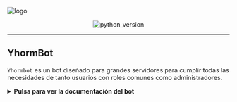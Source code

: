 ![logo](https://imagenes.lainformacion.com/files/twitter_thumbnail/uploads/imagenes/2021/06/14/discord.jpeg)
<div align="center">

![python_version](https://img.shields.io/badge/python-3.8%20%7C%203.9%20%7C%203.10-yellow)
</div>

---
## YhormBot

`Yhormbot` es un bot diseñado para grandes servidores para cumplir todas las necesidades de tanto usuarios con roles comunes como administradores.

<!-- ![showcase](https://cdn.discordapp.com/attachments/655186216060321816/819885696176226314/showcase.gif) -->

<details>
  <summary><b>Pulsa para ver la documentación del bot</b></summary>

### ¿Qué lenguaje hemos usado?
```
> py
> json
```

### Tabla de comandos totales
| Command | Permission | Info 
-------|----------|------
| `/ayuda` | `@everyone` | Muestra una pequeña información del bot
---

